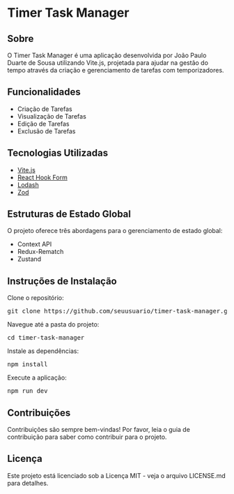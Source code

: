 <html lang="pt">

<body>

<h1>Timer Task Manager</h1>

<div class="section">
    <h2>Sobre</h2>
    <p>O Timer Task Manager é uma aplicação desenvolvida por João Paulo Duarte de Sousa utilizando Vite.js, projetada para ajudar na gestão do tempo através da criação e gerenciamento de tarefas com temporizadores.</p>
</div>

<div class="section">
    <h2>Funcionalidades</h2>
    <ul>
        <li>Criação de Tarefas</li>
        <li>Visualização de Tarefas</li>
        <li>Edição de Tarefas</li>
        <li>Exclusão de Tarefas</li>
    </ul>
</div>

<div class="section">
    <h2>Tecnologias Utilizadas</h2>
    <ul>
        <li><a href="https://vitejs.dev/">Vite.js</a></li>
        <li><a href="https://react-hook-form.com/">React Hook Form</a></li>
        <li><a href="https://lodash.com/">Lodash</a></li>
        <li><a href="https://github.com/colinhacks/zod">Zod</a></li>
    </ul>
</div>

<div class="section">
    <h2>Estruturas de Estado Global</h2>
    <p>O projeto oferece três abordagens para o gerenciamento de estado global:</p>
    <ul>
        <li>Context API</li>
        <li>Redux-Rematch</li>
        <li>Zustand</li>
    </ul>
</div>

<div class="section">
    <h2>Instruções de Instalação</h2>
    <p>Clone o repositório:</p>
    <pre>git clone https://github.com/seuusuario/timer-task-manager.git</pre>
    <p>Navegue até a pasta do projeto:</p>
    <pre>cd timer-task-manager</pre>
    <p>Instale as dependências:</p>
    <pre>npm install</pre>
    <p>Execute a aplicação:</p>
    <pre>npm run dev</pre>
</div>

<div class="section">
    <h2>Contribuições</h2>
    <p>Contribuições são sempre bem-vindas! Por favor, leia o guia de contribuição para saber como contribuir para o projeto.</p>
</div>

<div class="section">
    <h2>Licença</h2>
    <p>Este projeto está licenciado sob a Licença MIT - veja o arquivo LICENSE.md para detalhes.</p>
</div>

</body>
</html>
